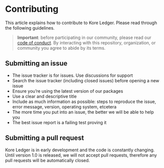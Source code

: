 # Contributing

This article explains how to contribute to Kore Ledger. Please read through the following guidelines.

> **Important**: before participating in our community, please read our [code of conduct](./CODE_OF_CONDUCT.md). By interacting with this repository, organization, or community you agree to abide by its terms.

## Submitting an issue

- The issue tracker is for issues. Use discussions for support
- Search the issue tracker (including closed issues) before opening a new issue
- Ensure you’re using the latest version of our packages
- Use a clear and descriptive title
- Include as much information as possible: steps to reproduce the issue, error message, version, operating system, etcetera
- The more time you put into an issue, the better we will be able to help you
- The best issue report is a failing test proving it

## Submitting a pull request

Kore Ledger is in early development and the code is constantly changing. Until version 1.0 is released, we will not accept pull requests, therefore any pull requests will be automatically closed.
